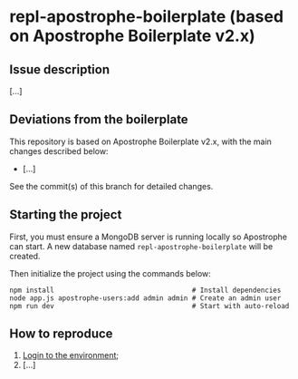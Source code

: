 # repl-apostrophe-boilerplate (based on Apostrophe Boilerplate v2.x)

## Issue description

[...]

## Deviations from the boilerplate

This repository is based on Apostrophe Boilerplate v2.x, with the main changes described below:

- [...]

See the commit(s) of this branch for detailed changes.

## Starting the project

First, you must ensure a MongoDB server is running locally so Apostrophe can start. A new database named
`repl-apostrophe-boilerplate` will be created.

Then initialize the project using the commands below:

```shell
npm install                                  # Install dependencies
node app.js apostrophe-users:add admin admin # Create an admin user
npm run dev                                  # Start with auto-reload
```

## How to reproduce

1. [Login to the environment](http://localhost:3000/login);
1. [...]
